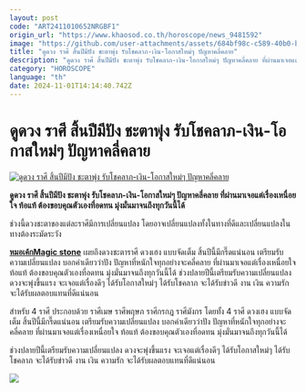 ```yaml
---
layout: post
code: "ART2411010652NRGBF1"
origin_url: "https://www.khaosod.co.th/horoscope/news_9481592"
image: "https://github.com/user-attachments/assets/684bf98c-c589-40b0-b7f9-6875754da868"
title: "ดูดวง ราศี สิ้นปีมีปัง ชะตาพุ่ง รับโชคลาภ-เงิน-โอกาสใหม่ๆ ปัญหาคลี่คลาย"
description: "ดูดวง ราศี สิ้นปีมีปัง ชะตาพุ่ง รับโชคลาภ-เงิน-โอกาสใหม่ๆ ปัญหาคลี่คลาย ที่ผ่านมาเจอแต่เรื่องเหนื่อยใจ ท้อแท้ ต้องขอบคุณตัวเองที่อดทน"
category: "HOROSCOPE"
language: "th"
date: 2024-11-01T14:14:40.742Z
---
```


# ดูดวง ราศี สิ้นปีมีปัง ชะตาพุ่ง รับโชคลาภ-เงิน-โอกาสใหม่ๆ ปัญหาคลี่คลาย

[![ดูดวง ราศี สิ้นปีมีปัง ชะตาพุ่ง รับโชคลาภ-เงิน-โอกาสใหม่ๆ ปัญหาคลี่คลาย](https://www.khaosod.co.th/wpapp/uploads/2024/10/Horoscope-5.jpg "ดูดวง ราศี สิ้นปีมีปัง ชะตาพุ่ง รับโชคลาภ-เงิน-โอกาสใหม่ๆ ปัญหาคลี่คลาย")](https://www.khaosod.co.th/wpapp/uploads/2024/10/Horoscope-5.jpg)

**ดูดวง ราศี สิ้นปีมีปัง ชะตาพุ่ง รับโชคลาภ-เงิน-โอกาสใหม่ๆ ปัญหาคลี่คลาย ที่ผ่านมาเจอแต่เรื่องเหนื่อยใจ ท้อแท้ ต้องขอบคุณตัวเองที่อดทน มุ่งมั่นมาจนถึงทุกวันนี้ได้**

ช่วงนี้ดวงชะตาของแต่ละราศีมีการเปลี่ยนแปลง โดยอาจเปลี่ยนแปลงทั้งในทางที่ดีและเปลี่ยนแปลงในทางต้องระมัดระวัง

[**หมอเค้กMagic stone**](https://www.facebook.com/profile.php?id=100051797958603) เผยถึงดวงชะตาราศี ดวงเฮง แบบจัดเต็ม สิ้นปีนี้มีกรี๊ดแน่นอน เตรียมรับความเปลี่ยนแปลง บอกคำเดียวว่าปัง ปัญหาที่หนักใจทุกอย่างจะคลี่คลาย ที่ผ่านมาเจอแต่เรื่องเหนื่อยใจ ท้อแท้ ต้องขอบคุณตัวเองที่อดทน มุ่งมั่นมาจนถึงทุกวันนี้ได้ ช่วงปลายปีนี้เตรียมรับความเปลี่ยนแปลง ดวงจะพุ่งขึ้นแรง จะเจอแต่เรื่องดีๆ ได้รับโอกาสใหม่ๆ ได้รับโชคลาภ จะได้รับข่าวดี งาน เงิน ความรัก จะได้รับผลตอบแทนที่ดีแน่นอน

สำหรับ 4 ราศี ประกอบด้วย ราศีเมษ ราศีพฤษภ ราศีกรกฎ ราศีมังกร โดยทั้ง 4 ราศี ดวงเฮง แบบจัดเต็ม สิ้นปีนี้มีกรี๊ดแน่นอน เตรียมรับความเปลี่ยนแปลง บอกคำเดียวว่าปัง ปัญหาที่หนักใจทุกอย่างจะคลี่คลาย ที่ผ่านมาเจอแต่เรื่องเหนื่อยใจ ท้อแท้ ต้องขอบคุณตัวเองที่อดทน มุ่งมั่นมาจนถึงทุกวันนี้ได้

ช่วงปลายปีนี้เตรียมรับความเปลี่ยนแปลง ดวงจะพุ่งขึ้นแรง จะเจอแต่เรื่องดีๆ ได้รับโอกาสใหม่ๆ ได้รับโชคลาภ จะได้รับข่าวดี งาน เงิน ความรัก จะได้รับผลตอบแทนที่ดีแน่นอน

[![](https://www.khaosod.co.th/wpapp/uploads/2024/10/464676264_1093658268784938_3834348507195146093_n.jpg)](https://www.khaosod.co.th/wpapp/uploads/2024/10/464676264_1093658268784938_3834348507195146093_n.jpg)